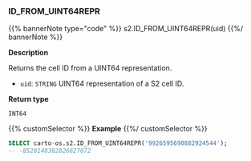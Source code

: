 ### ID_FROM_UINT64REPR

{{% bannerNote type="code" %}}
s2.ID_FROM_UINT64REPR(uid)
{{%/ bannerNote %}}

**Description**

Returns the cell ID from a UINT64 representation.

* `uid`: `STRING` UINT64 representation of a S2 cell ID.

**Return type**

`INT64`

{{% customSelector %}}
**Example**
{{%/ customSelector %}}

```sql
SELECT carto-os.s2.ID_FROM_UINT64REPR('9926595690882924544');
-- -8520148382826627072
```